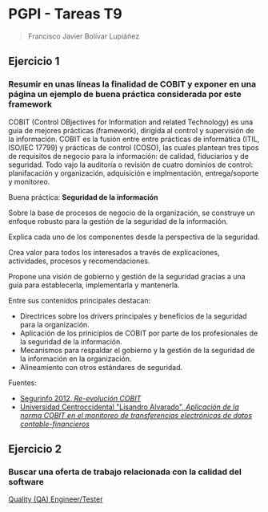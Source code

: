 # PGPI - Tareas T9

> Francisco Javier Bolívar Lupiáñez

## Ejercicio 1

### Resumir en unas líneas la finalidad de COBIT y exponer en una página un ejemplo de buena práctica considerada por este framework

COBIT (Control OBjectives for Information and related Technology) es una guia de mejores prácticas (framework), dirigida al control y supervisión de la información. COBIT es la fusión entre entre prácticas de informática (ITIL, ISO/IEC 17799) y prácticas de control (COSO), las cuales plantean tres tipos de requisitos de negocio para la información: de calidad, fiduciarios y de seguridad. Todo vajo la auditoría o revisión de cuatro dominios de control: planifacación y organización, adquisición e implmentación, entrega/soporte y monitoreo.

Buena práctica: **Seguridad de la información**

Sobre la base de procesos de negocio de la organización, se construye un enfoque robusto para la gestión de la seguridad de la información.

Explica cada uno de los componentes desde la perspectiva de la seguridad.

Crea valor para todos los interesados a través de explicaciones, actividades, procesos y recomendaciones.

Propone una visión de gobierno y gestión de la seguridad gracias a una guía para establecerla, implementarla y mantenerla.

Entre sus contenidos principales destacan:
- Directrices sobre los drivers principales y beneficios de la seguridad para la organización.
- Aplicación de los prinicipios de COBIT por parte de los profesionales de la seguridad de la información.
- Mecanismos para respaldar el gobierno y la gestión de la seguridad de la información en la organización.
- Alineamiento con otros estándares de seguridad.

Fuentes:
* [Segurinfo 2012, *Re-evolución COBIT*](https://www.google.es/url?sa=t&rct=j&q=&esrc=s&source=web&cd=10&cad=rja&uact=8&ved=0ahUKEwjTqebbjMbQAhWHWxoKHWmNAQQQFghSMAk&url=http%3A%2F%2Fwww.isaca.org%2FKnowledge-Center%2Fcobit%2FDocuments%2FCOBIT5-and-InfoSec-Spanish.ppt&usg=AFQjCNHwAr_kWK8qtKWSNOBdySs8j11AeQ&sig2=sPc6w9sRXKQsAKyjfWEWuw)
* [Universidad Centroccidental "Lisandro Alvarado", *Aplicación de la norma COBIT en el monitoreo de transferencias electrónicas de datos contable-financieros*](https://www.google.es/url?sa=t&rct=j&q=&esrc=s&source=web&cd=1&cad=rja&uact=8&ved=0ahUKEwjKgI_3jMbQAhXE0hoKHU7DAroQFggfMAA&url=https%3A%2F%2Fdialnet.unirioja.es%2Fdescarga%2Farticulo%2F3832428.pdf&usg=AFQjCNGoqpZqepQP6B_nqr-SmSYpT-T8Fw&sig2=6gYrhdWLpY-1YcnJqoN6-w)

## Ejercicio 2

### Buscar una oferta de trabajo relacionada con la calidad del software

[Quality (QA) Engineer/Tester](https://www.infojobs.net/alcala-de-henares/quality-qa-engineer-tester/of-ic238aa6d814989804d37cd54f33933)
